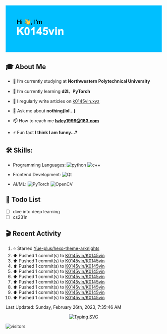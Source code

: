 ![](https://github.com/K0145vin/K0145vin/blob/main/header.png)

## :mortar_board: About Me

- 🔭 I’m currently studying at **Northwestern Polytechnical University**

- 🌱 I’m currently learning **d2l、PyTorch**

- 📝 I regularly write articles on [k0145vin.xyz](k0145vin.xyz)

- 💬 Ask me about **nothing(lol...)**

- 📫 How to reach me **lwlcy1999@163.com**

- ⚡ Fun fact **I think I am funny...?**

<h2 align="left"> 🛠 Skills:</h3>

- Programming Languages: ![python](https://img.shields.io/badge/-Python-333333?style=flat&logo=python&logoColor=3776AB) ![c++](https://img.shields.io/badge/-C++-333333?style=flat&logo=cplusplus&logoColor=00599C)
 
- Frontend Development: ![Qt](https://img.shields.io/badge/-Qt-333333?style=flat&logo=qt&logoColor=41CD52)

- AI/ML: ![PyTorch](https://img.shields.io/badge/-PyTorch-333333?style=flat&logo=pytorch&logoColor=EE4C2C) ![OpenCV](https://img.shields.io/badge/-OpenCV-333333?style=flat&logo=opencv&logoColor=5C3EE8)

## :calendar: Todo List

- [ ] dive into deep learning
- [ ] cs231n

## :clapper: Recent Activity

<!--RECENT_ACTIVITY:start-->
1. ⭐ Starred [Yue-plus/hexo-theme-arknights](https://github.com/Yue-plus/hexo-theme-arknights)
2. ⬆️ Pushed 1 commit(s) to [K0145vin/K0145vin](https://github.com/K0145vin/K0145vin)
3. ⬆️ Pushed 1 commit(s) to [K0145vin/K0145vin](https://github.com/K0145vin/K0145vin)
4. ⬆️ Pushed 1 commit(s) to [K0145vin/K0145vin](https://github.com/K0145vin/K0145vin)
5. ⬆️ Pushed 1 commit(s) to [K0145vin/K0145vin](https://github.com/K0145vin/K0145vin)
6. ⬆️ Pushed 1 commit(s) to [K0145vin/K0145vin](https://github.com/K0145vin/K0145vin)
7. ⬆️ Pushed 1 commit(s) to [K0145vin/K0145vin](https://github.com/K0145vin/K0145vin)
8. ⬆️ Pushed 1 commit(s) to [K0145vin/K0145vin](https://github.com/K0145vin/K0145vin)
9. ⬆️ Pushed 1 commit(s) to [K0145vin/K0145vin](https://github.com/K0145vin/K0145vin)
10. ⬆️ Pushed 1 commit(s) to [K0145vin/K0145vin](https://github.com/K0145vin/K0145vin)
<!--RECENT_ACTIVITY:end-->

<!--RECENT_ACTIVITY:last_update-->
Last Updated: Sunday, February 26th, 2023, 7:35:46 AM
<!--RECENT_ACTIVITY:last_update_end-->

<div align="center"><a href="https://git.io/typing-svg"><img src="https://readme-typing-svg.demolab.com?font=Courier+Prime&pause=1000&center=true&vCenter=true&width=270&lines=Think+twice%2C+code+once" alt="Typing SVG" /></a></div>

![visitors](https://visitor-badge.glitch.me/badge?page_id=K0145vin.K0145vin&left_color=black&right_color=blue)


<!--
**K0145vin/K0145vin** is a ✨ _special_ ✨ repository because its `README.md` (this file) appears on your GitHub profile.

Here are some ideas to get you started:

- 🔭 I’m currently working on ...
- 🌱 I’m currently learning ...
- 👯 I’m looking to collaborate on ...
- 🤔 I’m looking for help with ...
- 💬 Ask me about ...
- 📫 How to reach me: ...
- 😄 Pronouns: ...
- ⚡ Fun fact: ...
-->


